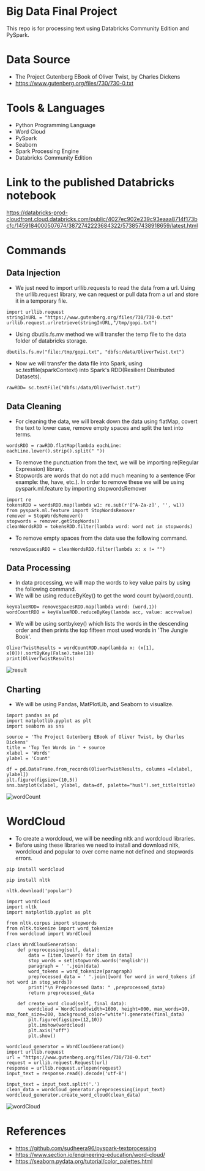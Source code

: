 # Big Data Final Project
This repo is for processing text using Databricks Community Edition and PySpark.

# Data Source
* The Project Gutenberg EBook of Oliver Twist, by Charles Dickens
* https://www.gutenberg.org/files/730/730-0.txt

# Tools & Languages
* Python Programming Language
* Word Cloud
* PySpark 
* Seaborn
* Spark Processing Engine
* Databricks Community Edition

# Link to the published Databricks notebook
https://databricks-prod-cloudfront.cloud.databricks.com/public/4027ec902e239c93eaaa8714f173bcfc/1459184000507674/3872742223684322/573857438918659/latest.html

# Commands
## Data Injection
* We just need to import urllib.requests to read the data from a url. Using the urllib.request library, we can request or pull data from a url and store it in a temporary file.
```
import urllib.request 
stringInURL = "https://www.gutenberg.org/files/730/730-0.txt"
urllib.request.urlretrieve(stringInURL,"/tmp/gopi.txt")
```

* Using dbutils.fs.mv method we will transfer the temp file to the data folder of databricks storage.
```
dbutils.fs.mv("file:/tmp/gopi.txt", "dbfs:/data/OliverTwist.txt")
```

* Now we will transfer the data file into Spark, using sc.textfile(sparkContext) into Spark's RDD(Resilient Distributed Datasets).
```
rawRDD= sc.textFile("dbfs:/data/OliverTwist.txt")
```
## Data Cleaning
* For cleaning the data, we will break down the data using flatMap, covert the text to lower case, remove empty spaces and split the text into terms.
```
wordsRDD = rawRDD.flatMap(lambda eachLine: eachLine.lower().strip().split(" "))
```

* To remove the punctuation from the text, we will be importing re(Regular Expression) library. 
* Stopwords are words that do not add much meaning to a sentence (For example: the, have, etc.). In order to remove these we will be using pyspark.ml.feature by importing stopwordsRemover
```
import re
tokensRDD = wordsRDD.map(lambda w1: re.sub(r'[^A-Za-z]', '', w1))
from pyspark.ml.feature import StopWordsRemover
remover = StopWordsRemover()
stopwords = remover.getStopWords()
cleanWordsRDD = tokensRDD.filter(lambda word: word not in stopwords)

```


* To remove empty spaces from the data use the following command.
```
 removeSpacesRDD = cleanWordsRDD.filter(lambda x: x != "")
```

## Data Processing
* In data processing, we will map the words to key value pairs by using the following command.
*  We will be using reduceByKey() to get the word count by(word,count).
```
keyValueRDD= removeSpacesRDD.map(lambda word: (word,1))
wordCountRDD = keyValueRDD.reduceByKey(lambda acc, value: acc+value)
```

* We will be using sortbykey() which lists the words in the descending order and then prints the top fifteen most used words in 'The Jungle Book'.
```
OliverTwistResults = wordCountRDD.map(lambda x: (x[1], x[0])).sortByKey(False).take(10)
print(OliverTwistResults)
```
![result](https://github.com/chanduhvg/bigdata-finalproject/blob/main/chartbigdata.JPG?raw=true)

## Charting
* We will be using Pandas, MatPlotLib, and Seaborn to visualize.
```
import pandas as pd
import matplotlib.pyplot as plt
import seaborn as sns
  
source = 'The Project Gutenberg EBook of Oliver Twist, by Charles Dickens'
title = 'Top Ten Words in ' + source
xlabel = 'Words'
ylabel = 'Count'

df = pd.DataFrame.from_records(OliverTwistResults, columns =[xlabel, ylabel]) 
plt.figure(figsize=(10,5))
sns.barplot(xlabel, ylabel, data=df, palette="husl").set_title(title)
```
![wordCount](https://github.com/chanduhvg/bigdata-finalproject/blob/main/wordcloudbigdata.JPG?raw=true)

# WordCloud
* To create a wordcloud, we will be needing nltk and wordcloud libraries.
* Before using these libraries we need to install and download nltk, wordcloud and popular to over come name not defined and stopwords errors.
```
pip install wordcloud
```

```
pip install nltk
```

```
nltk.download('popular')
```

```
import wordcloud
import nltk
import matplotlib.pyplot as plt

from nltk.corpus import stopwords
from nltk.tokenize import word_tokenize
from wordcloud import WordCloud

class WordCloudGeneration:
    def preprocessing(self, data):
        data = [item.lower() for item in data]
        stop_words = set(stopwords.words('english'))
        paragraph = ' '.join(data)
        word_tokens = word_tokenize(paragraph) 
        preprocessed_data = ' '.join([word for word in word_tokens if not word in stop_words])
        print("\n Preprocessed Data: " ,preprocessed_data)
        return preprocessed_data

    def create_word_cloud(self, final_data):
        wordcloud = WordCloud(width=1600, height=800, max_words=10, max_font_size=200, background_color="white").generate(final_data)
        plt.figure(figsize=(12,10))
        plt.imshow(wordcloud)
        plt.axis("off")
        plt.show()

wordcloud_generator = WordCloudGeneration()
import urllib.request
url = "https://www.gutenberg.org/files/730/730-0.txt"
request = urllib.request.Request(url)
response = urllib.request.urlopen(request)
input_text = response.read().decode('utf-8')

input_text = input_text.split('.')
clean_data = wordcloud_generator.preprocessing(input_text)
wordcloud_generator.create_word_cloud(clean_data)

```

![wordCloud](https://github.com/chanduhvg/bigdata-finalproject/blob/main/wordcloudbigdata.JPG?raw=true)

# References
* https://github.com/sudheera96/pyspark-textprocessing
* https://www.section.io/engineering-education/word-cloud/
* https://seaborn.pydata.org/tutorial/color_palettes.html
